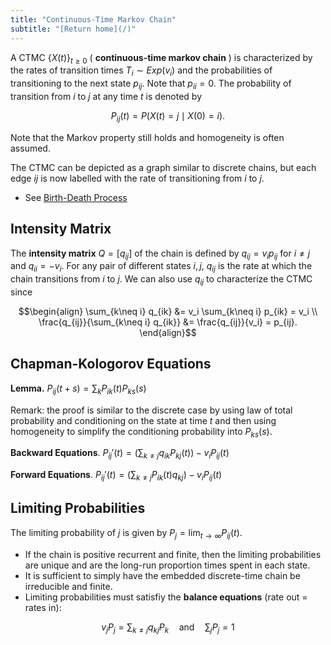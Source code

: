 ```yaml
---
title: "Continuous-Time Markov Chain"
subtitle: "[Return home](/)"
---
```


A CTMC $\{X(t)\}_{t\geq 0}$ ( **continuous-time markov chain** ) is characterized by
the rates of transition times $T_i\sim Exp(v_i)$
and the probabilities of transitioning to the next state $p_{ij}$.
Note that $p_{ii} = 0$.
The probability of transition from $i$ to $j$ at any time $t$ is denoted by

$$P_{ij}(t) = P(X(t) = j \mid X(0) = i).$$

Note that the Markov property still holds and homogeneity is often assumed.

The CTMC can be depicted as a graph similar to discrete chains,
but each edge $ij$ is now labelled with the rate of transitioning from $i$ to $j$.

- See [Birth-Death Process](/content/math303/bd_process.html)

## Intensity Matrix

The **intensity matrix** $Q = [q_{ij}]$ of the chain is
defined by $q_{ij} = v_i p_{ij}$ for $i\neq j$ and $q_{ii} = -v_i$.
For any pair of different states $i, j$,
$q_{ij}$ is the rate at which the chain transitions from $i$ to $j$.
We can also use $q_{ij}$ to characterize the CTMC since

$$\begin{align}
\sum_{k\neq i} q_{ik} &= v_i \sum_{k\neq i} p_{ik} = v_i \\
\frac{q_{ij}}{\sum_{k\neq i} q_{ik}} &= \frac{q_{ij}}{v_i} = p_{ij}.
\end{align}$$

## Chapman-Kologorov Equations

**Lemma.** $\displaystyle P_{ij}(t + s) = \sum_{k} P_{ik}(t)P_{ks}(s)$

Remark: the proof is similar to the discrete case by using law of total probability
and conditioning on the state at time $t$ and then using homogeneity to simplify the
conditioning probability into $P_{ks}(s)$.

**Backward Equations**. $\displaystyle P_{ij}'(t) = \left(\sum_{k\neq j} q_{ik}P_{kj}(t)\right) - v_{i}P_{ij}(t)$

**Forward Equations**. $\displaystyle P_{ij}'(t) = \left(\sum_{k\neq j} P_{ik}(t)q_{kj}\right) - v_i P_{ij}(t)$

## Limiting Probabilities

The limiting probability of $j$ is given by $P_j = \lim_{t\to\infty} P_{ij}(t)$.

- If the chain is positive recurrent and finite, then the limiting probabilities are unique and are the long-run proportion times spent in each state.
- It is sufficient to simply have the embedded discrete-time chain be irreducible and finite.
- Limiting probabilities must satisfiy the **balance equations** (rate out = rates in):

$$v_{j}P_{j} = \sum_{k\neq j} q_{kj}P_{k}\quad \text{and}\quad \sum_{j} P_j = 1$$
